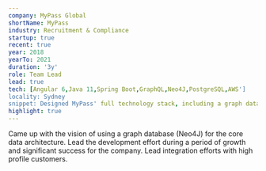 ```yaml
---
company: MyPass Global
shortName: MyPass
industry: Recruitment & Compliance
startup: true
recent: true
year: 2018
yearTo: 2021
duration: '3y'
role: Team Lead
lead: true
tech: [Angular 6,Java 11,Spring Boot,GraphQL,Neo4J,PostgreSQL,AWS']
locality: Sydney
snippet: Designed MyPass' full technology stack, including a graph database!
highlight: true
---
```

Came up with the vision of using a graph database (Neo4J) for the core data architecture.
Lead the development effort during a period of growth and significant success for the company.
Lead integration efforts with high profile customers.